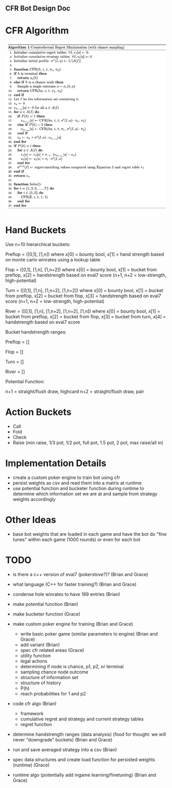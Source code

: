 ## CFR Bot Design Doc

# CFR Algorithm
![Pseudocode](image.png)

# Hand Buckets
Use n=10 hierarchical buckets:

Preflop = ([0,1], [1,n]) 
    where x[0] = bounty bool, x[1] = hand strength based on monte carlo winrates using a lookup table

Flop = ([0,1], [1,n], [1,n+2]) 
    where x[0] = bounty bool, x[1] = bucket from preflop, x[2] = handstrength based on eval7 score (n+1, n+2 = low-strength, high-potential)

Turn = ([0,1], [1,n], [1,n+2], [1,n+2])
    where x[0] = bounty bool, x[1] = bucket from preflop, x[2] = bucket from flop, x[3] = handstrength based on eval7 score (n+1, n+2 = low-strength, high-potential)

River = ([0,1], [1,n], [1,n+2], [1,n+2], [1,n]) 
    where x[0] = bounty bool, x[1] = bucket from preflop, x[2] = bucket from flop, x[3] = bucket from turn, x[4] = handstrength based on eval7 score 

Bucket handstrength ranges:

Preflop = []

Flop = []

Turn = []

River = []

Potential Function:

n+1 = straight/flush draw, highcard
n+2 = straight/flush draw, pair

# Action Buckets
- Call
- Fold
- Check
- Raise (min raise, 1/3 pot, 1/2 pot, full pot, 1.5 pot, 2 pot, max raise/all in)

# Implementation Details
- create a custom poker engine to train bot using cfr
- persist weights as csv and read them into a matrix at runtime
- use potential function and bucketer function during runtime to determine which information set we are at and sample from strategy weights accordingly

# Other Ideas
- base bot weights that are loaded in each game and have the bot do "fine tunes" within each game (1000 rounds) or even for each bot

# TODO
- is there a c++ version of eval7 (pokerstove?)? (Brian and Grace)
- what language (C++ for faster training?) (Brian and Grace)

- condense hole winrates to have 169 entries (Brian)
- make potential function (Brian)
- make bucketer function (Grace)

- make custom poker engine for training (Brian and Grace)
    - write basic poker game (similar parameters to engine) (Brian and Grace)
    - add variant (Brian)
    - spec cfr related areas (Grace)
    - utility function
    - legal actions
    - determining if node is chance, p1, p2, or terminal
    - sampling chance node outcome
    - structure of information set
    - structure of history
    - P(h)
    - reach probabilities for 1 and p2 
- code cfr algo (Brian)
    - framework
    - cumulative regret and strategy and current strategy tables
    - regret function 

- determine handstrength ranges (data analysis) (food for thought: we will never "downgrade" buckets) (Brian and Grace)
- run and save averaged strategy into a csv (Brian)
- spec data structures and create load function for persisted weights (runtime) (Grace)
- runtime algo (potentially add ingame learning/finetuning) (Brian and Grace)
